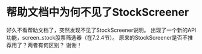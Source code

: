 # 帮助文档中为何不见了StockScreener

好久不看帮助文档了，突然发现不见了StockScreener说明。
出现了一个新的API功能，screen_stock股票筛选器（在7.2.4节）。
原来的StockScreener是否不推荐用了？两者有何区别？
谢谢！